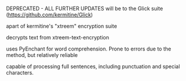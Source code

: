 DEPRECATED - ALL FURTHER UPDATES will be to the Glick suite (https://github.com/kermitine/Glick)



apart of kermitine's "xtreem" encryption suite

decrypts text from xtreem-text-encryption

uses PyEnchant for word comprehension. Prone to errors due to the method, but relatively reliable

capable of processing full sentences, including punctuation and special characters.
